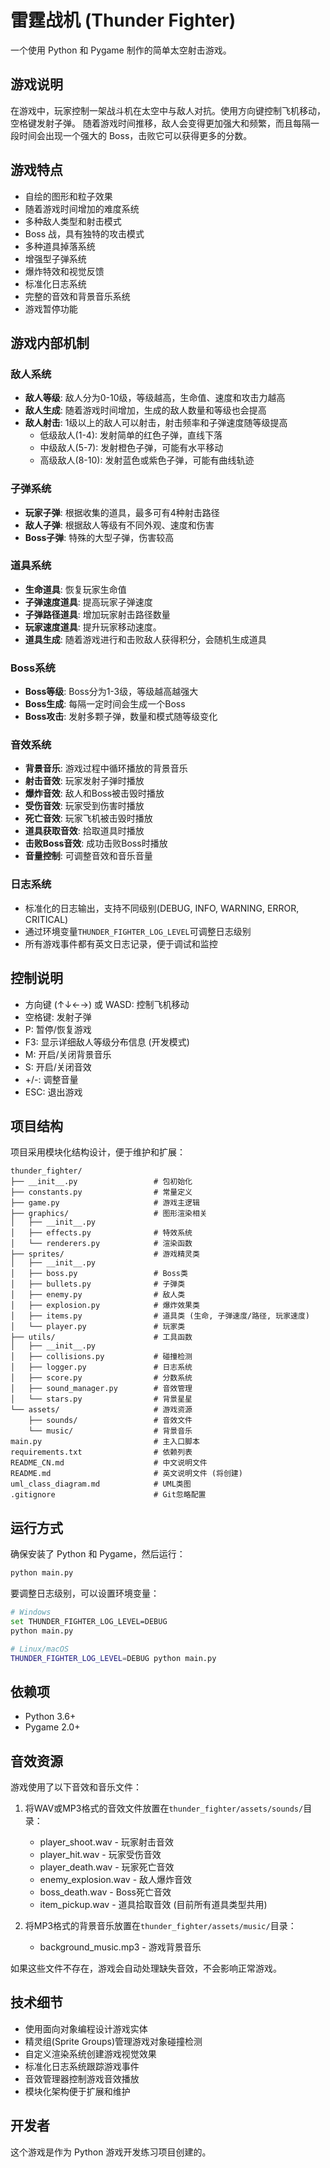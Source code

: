 # 雷霆战机 (Thunder Fighter)

一个使用 Python 和 Pygame 制作的简单太空射击游戏。

## 游戏说明

在游戏中，玩家控制一架战斗机在太空中与敌人对抗。使用方向键控制飞机移动，空格键发射子弹。
随着游戏时间推移，敌人会变得更加强大和频繁，而且每隔一段时间会出现一个强大的 Boss，击败它可以获得更多的分数。

## 游戏特点

- 自绘的图形和粒子效果
- 随着游戏时间增加的难度系统
- 多种敌人类型和射击模式
- Boss 战，具有独特的攻击模式
- 多种道具掉落系统
- 增强型子弹系统
- 爆炸特效和视觉反馈
- 标准化日志系统
- 完整的音效和背景音乐系统
- 游戏暂停功能

## 游戏内部机制

### 敌人系统
- **敌人等级**: 敌人分为0-10级，等级越高，生命值、速度和攻击力越高
- **敌人生成**: 随着游戏时间增加，生成的敌人数量和等级也会提高
- **敌人射击**: 1级以上的敌人可以射击，射击频率和子弹速度随等级提高
  - 低级敌人(1-4): 发射简单的红色子弹，直线下落
  - 中级敌人(5-7): 发射橙色子弹，可能有水平移动
  - 高级敌人(8-10): 发射蓝色或紫色子弹，可能有曲线轨迹

### 子弹系统
- **玩家子弹**: 根据收集的道具，最多可有4种射击路径
- **敌人子弹**: 根据敌人等级有不同外观、速度和伤害
- **Boss子弹**: 特殊的大型子弹，伤害较高

### 道具系统
- **生命道具**: 恢复玩家生命值
- **子弹速度道具**: 提高玩家子弹速度
- **子弹路径道具**: 增加玩家射击路径数量
- **玩家速度道具**: 提升玩家移动速度。
- **道具生成**: 随着游戏进行和击败敌人获得积分，会随机生成道具

### Boss系统
- **Boss等级**: Boss分为1-3级，等级越高越强大
- **Boss生成**: 每隔一定时间会生成一个Boss
- **Boss攻击**: 发射多颗子弹，数量和模式随等级变化

### 音效系统
- **背景音乐**: 游戏过程中循环播放的背景音乐
- **射击音效**: 玩家发射子弹时播放
- **爆炸音效**: 敌人和Boss被击毁时播放
- **受伤音效**: 玩家受到伤害时播放
- **死亡音效**: 玩家飞机被击毁时播放
- **道具获取音效**: 拾取道具时播放
- **击败Boss音效**: 成功击败Boss时播放
- **音量控制**: 可调整音效和音乐音量

### 日志系统
- 标准化的日志输出，支持不同级别(DEBUG, INFO, WARNING, ERROR, CRITICAL)
- 通过环境变量`THUNDER_FIGHTER_LOG_LEVEL`可调整日志级别
- 所有游戏事件都有英文日志记录，便于调试和监控

## 控制说明

- 方向键 (↑↓←→) 或 WASD: 控制飞机移动
- 空格键: 发射子弹
- P: 暂停/恢复游戏
- F3: 显示详细敌人等级分布信息 (开发模式)
- M: 开启/关闭背景音乐
- S: 开启/关闭音效
- +/-: 调整音量
- ESC: 退出游戏

## 项目结构

项目采用模块化结构设计，便于维护和扩展：

```
thunder_fighter/
├── __init__.py                 # 包初始化
├── constants.py                # 常量定义
├── game.py                     # 游戏主逻辑
├── graphics/                   # 图形渲染相关
│   ├── __init__.py
│   ├── effects.py              # 特效系统
│   └── renderers.py            # 渲染函数
├── sprites/                    # 游戏精灵类
│   ├── __init__.py
│   ├── boss.py                 # Boss类
│   ├── bullets.py              # 子弹类
│   ├── enemy.py                # 敌人类
│   ├── explosion.py            # 爆炸效果类
│   ├── items.py                # 道具类 (生命, 子弹速度/路径, 玩家速度)
│   └── player.py               # 玩家类
├── utils/                      # 工具函数
│   ├── __init__.py
│   ├── collisions.py           # 碰撞检测
│   ├── logger.py               # 日志系统
│   ├── score.py                # 分数系统
│   ├── sound_manager.py        # 音效管理
│   └── stars.py                # 背景星星
└── assets/                     # 游戏资源
    ├── sounds/                 # 音效文件
    └── music/                  # 背景音乐
main.py                         # 主入口脚本
requirements.txt                # 依赖列表
README_CN.md                    # 中文说明文件
README.md                       # 英文说明文件 (将创建)
uml_class_diagram.md            # UML类图
.gitignore                      # Git忽略配置
```

## 运行方式

确保安装了 Python 和 Pygame，然后运行：

```bash
python main.py
```

要调整日志级别，可以设置环境变量：

```bash
# Windows
set THUNDER_FIGHTER_LOG_LEVEL=DEBUG
python main.py

# Linux/macOS
THUNDER_FIGHTER_LOG_LEVEL=DEBUG python main.py
```

## 依赖项

- Python 3.6+
- Pygame 2.0+

## 音效资源

游戏使用了以下音效和音乐文件：

1. 将WAV或MP3格式的音效文件放置在`thunder_fighter/assets/sounds/`目录：
   - player_shoot.wav - 玩家射击音效
   - player_hit.wav - 玩家受伤音效
   - player_death.wav - 玩家死亡音效
   - enemy_explosion.wav - 敌人爆炸音效
   - boss_death.wav - Boss死亡音效
   - item_pickup.wav - 道具拾取音效 (目前所有道具类型共用)

2. 将MP3格式的背景音乐放置在`thunder_fighter/assets/music/`目录：
   - background_music.mp3 - 游戏背景音乐

如果这些文件不存在，游戏会自动处理缺失音效，不会影响正常游戏。

## 技术细节

- 使用面向对象编程设计游戏实体
- 精灵组(Sprite Groups)管理游戏对象碰撞检测
- 自定义渲染系统创建游戏视觉效果
- 标准化日志系统跟踪游戏事件
- 音效管理器控制游戏音效播放
- 模块化架构便于扩展和维护

## 开发者

这个游戏是作为 Python 游戏开发练习项目创建的。
